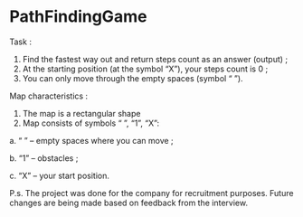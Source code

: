 # PathFindingGame
Task :
1. Find the fastest way out and return steps count as an answer (output) ;
2. At the starting position (at the symbol “X”), your steps count is 0 ;
3. You can only move through the empty spaces (symbol “ ”).

Map characteristics :
1. The map is a rectangular shape
2. Map consists of symbols “ ”, “1”, “X”:

a. “ ” – empty spaces where you can move ;
 
b. “1” – obstacles ;
 
c. “X” – your start position.

P.s. The project was done for the company for recruitment purposes.
Future changes are being made based on feedback from the interview.
